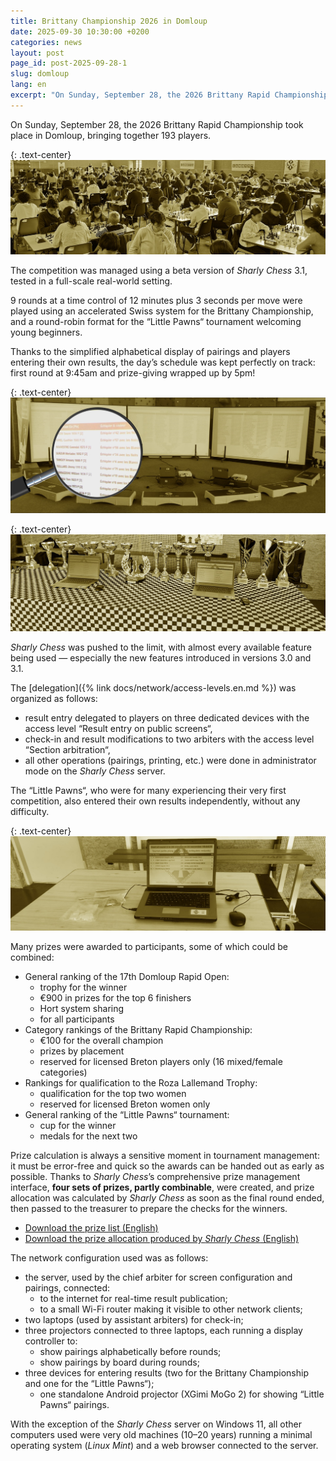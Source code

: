 ```yaml
---
title: Brittany Championship 2026 in Domloup
date: 2025-09-30 10:30:00 +0200
categories: news
layout: post
page_id: post-2025-09-28-1
slug: domloup
lang: en
excerpt: "On Sunday, September 28, the 2026 Brittany Rapid Championship took place in Domloup, bringing together 193 players."
---
```


On Sunday, September 28, the 2026 Brittany Rapid Championship took place in Domloup, bringing together 193 players.

{: .text-center}
![Brittany Rapid Championship 2026, September 28, 2025 in Domloup](/assets/images/20250928-domloup/20250928-domloup-1.jpg)

The competition was managed using a beta version of _Sharly Chess_ 3.1, tested in a full-scale real-world setting.

9 rounds at a time control of 12 minutes plus 3 seconds per move were played using an accelerated Swiss system for the Brittany Championship,
and a round-robin format for the “Little Pawns“ tournament welcoming young beginners.

Thanks to the simplified alphabetical display of pairings and players entering their own results, the day’s schedule was kept perfectly on track:
first round at 9:45am and prize-giving wrapped up by 5pm!

{: .text-center}
![Simplified alphabetical pairing display](/assets/images/20250928-domloup/20250928-domloup-2.jpg)

{: .text-center}
![Players entering their own results](/assets/images/20250928-domloup/20250928-domloup-3.jpg)

_Sharly Chess_ was pushed to the limit, with almost every available feature being used — especially the new features introduced in versions 3.0 and 3.1.

The [delegation]({% link docs/network/access-levels.en.md %}) was organized as follows:
- result entry delegated to players on three dedicated devices with the access level “Result entry on public screens“,
- check-in and result modifications to two arbiters with the access level “Section arbitration“,
- all other operations (pairings, printing, etc.) were done in administrator mode on the _Sharly Chess_ server.

The “Little Pawns“, who were for many experiencing their very first competition, also entered their own results independently, without any difficulty.

{: .text-center}
![“Little Pawns” entering their own results](/assets/images/20250928-domloup/20250928-domloup-4.jpg)

Many prizes were awarded to participants, some of which could be combined:
- General ranking of the 17th Domloup Rapid Open:
  - trophy for the winner
  - €900 in prizes for the top 6 finishers
  - Hort system sharing
  - for all participants
- Category rankings of the Brittany Rapid Championship:
  - €100 for the overall champion
  - prizes by placement
  - reserved for licensed Breton players only (16 mixed/female categories)
- Rankings for qualification to the Roza Lallemand Trophy:
  - qualification for the top two women
  - reserved for licensed Breton women only
- General ranking of the “Little Pawns“ tournament:
  - cup for the winner
  - medals for the next two

Prize calculation is always a sensitive moment in tournament management: it must be error-free and quick so the awards can be handed out as early as possible.
Thanks to _Sharly Chess_’s comprehensive prize management interface, **four sets of prizes, partly combinable**, were created, and prize allocation was calculated by _Sharly Chess_ as soon as the final round ended, then passed to the treasurer to prepare the checks for the winners.
- [Download the prize list (English)](/assets/images/20250928-domloup/20250928-domloup-prizes-1-en.pdf)
- [Download the prize allocation produced by _Sharly Chess_ (English)](/assets/images/20250928-domloup/20250928-domloup-prizes-2-en.pdf)

The network configuration used was as follows:
- the server, used by the chief arbiter for screen configuration and pairings, connected:
  - to the internet for real-time result publication;
  - to a small Wi-Fi router making it visible to other network clients;
- two laptops (used by assistant arbiters) for check-in;
- three projectors connected to three laptops, each running a display controller to:
  - show pairings alphabetically before rounds;
  - show pairings by board during rounds;
- three devices for entering results (two for the Brittany Championship and one for the “Little Pawns“);
  - one standalone Android projector (XGimi MoGo 2) for showing “Little Pawns“ pairings.

With the exception of the _Sharly Chess_ server on Windows 11, all other computers used were very old machines (10–20 years) running a minimal operating system (_Linux Mint_) and a web browser connected to the server.

